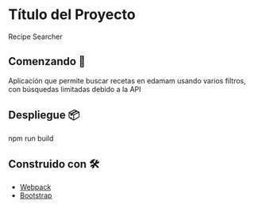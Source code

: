 # Título del Proyecto
Recipe Searcher

## Comenzando 🚀

Aplicación que permite buscar recetas en edamam usando varios filtros, con búsquedas limitadas debido a la API

## Despliegue 📦

npm run build

## Construido con 🛠️

* [Webpack](https://webpack.js.org/guides/)
* [Bootstrap](https://getbootstrap.com/)